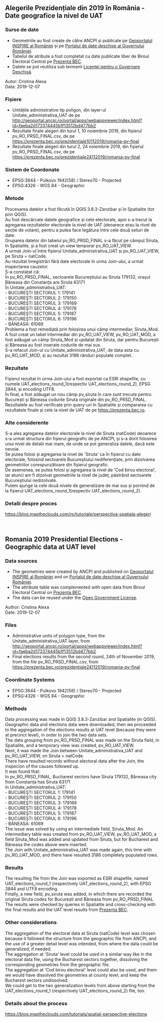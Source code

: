 ## Alegerile Prezidențiale din 2019 în România - Date geografice la nivel de UAT

### Surse de date
- Geometriile au fost create de către ANCPI și publicate pe [Geoportalul INSPIRE al României](http://geoportal.gov.ro)
 și pe [Portalul de date deschise al Guvernului României](http://geoportal.gov.ro).
- Tabelul de atribute a fost completat cu date publicate liber de Biroul Electoral Central pe [Prezenta BEC](http://prezenta.bec.ro).
- Datele se pot reutiliza sub termenii [Licenței pentru o Guvernare Deschisă](http://data.gov.ro/base/images/logoinst/OGL-ROU-1.0.pdf).

Autor: Cristina Alexa  
Data: 2019-12-07  

### Fișiere
- Unitățile administrative tip poligon, din layer-ul Unitate_administrativa_UAT de pe http://geoportal.ancpi.ro/portal/apps/webappviewer/index.html?id=faeba2d173374445b1f13512bd477bb2
- Rezultate finale alegeri din turul 1, 10 noiembrie 2019, din fișierul pv_RO_PRSD_FINAL.csv, de pe https://prezenta.bec.ro/prezidentiale10112019/romania-pv-final
- Rezultate finale alegeri din turul 2, 24 noiembrie 2019, din fișierul pv_RO_PRSD_FINAL.csv, de pe https://prezenta.bec.ro/prezidentiale24112019/romania-pv-final

### Sistem de Coordonate
- EPSG:3844 - Pulkovo 1942(58) / Stereo70 - Projected
- EPSG:4326 - WGS 84 - Geographic

### Metode
  Procesarea datelor a fost făcută în QGIS 3.8.3-Zanzibar și în Spatialite (tot prin QGIS).  
  Au fost descărcate datele geografice și cele electorale, apoi s-a trecut la agregarea rezultatelor electorale la nivel de UAT (deoarece erau la nivel de secție de votare), pentru a putea face legătura între cele două seturi de date.  
  Gruparea datelor din tabelul pv_RO_PRSD_FINAL s-a făcut pe câmpul Siruta, în Spatialite, și a fost creat un view temporar pv_RO_UAT_VIEW.  
  A urmat Join-ul între fișierul Unitate_administrativa_UAT și pv_RO_UAT_VIEW, pe Siruta = natCode.  
  Au rezultat înregistrări fără date electorale în urma Join-ului, a urmat inspectarea cauzelor.  
  S-a constatat că:  
    În pv_RO_PRSD_FINAL, sectoarele Bucureștiului au Siruta 179132, orașul Băneasa din Constanța are Siruta 63171  
    În Unitate_administrativa_UAT:  
        - BUCUREŞTI SECTORUL 1: 179141  
        - BUCUREŞTI SECTORUL 2: 179150  
        - BUCUREŞTI SECTORUL 3: 179169  
        - BUCUREŞTI SECTORUL 4: 179178  
        - BUCUREŞTI SECTORUL 5: 179187  
        - BUCUREŞTI SECTORUL 6: 179196  
        - BĂNEASA: 61069  
  Problema a fost remediată prin folosirea unui câmp intermediar, Siruta_Mod. A fost creat un tabel intermediar din pv_RO_UAT_VIEW, pv_RO_UAT_MOD, a fost adăugat un câmp Siruta_Mod și updatat din Siruta, dar pentru București și Băneasa au fost inserate codurile de mai sus.  
  S-a refacut Join-ul cu Unitate_administrativa_UAT, de data asta cu pv_RO_UAT_MOD, și au rezultat 3186 rânduri populate complet.  

### Rezultate
  Fișierul rezultat în urma Join-ului a fost exportat ca ESRI shapefile, cu numele UAT_elections_round_1(respectiv UAT_elections_round_2), EPSG 3844, și encoding UTF8.  
  În final, a fost adăugat un nou câmp pv_siruta în care sunt trecute pentru București și Băneasa codurile Siruta originale din pv_RO_PRSD_FINAL.  
  Rezultatele au fost verificate prin query-uri în Spatialite și compararea cu rezultatele finale și cele la nivel de UAT de pe https://prezenta.bec.ro.  

### Alte considerente
  S-a ales agregarea datelor electorale la nivel de Siruta (natCode) deoarece s-a urmat structura din fișierul geografic de pe ANCPI, și s-a dorit folosirea unui nivel de detalii mai mare, de unde se pot generaliza datele, dacă este nevoie.  
  Se putea folosi și agregarea la nivel de 'Siruta' ca în fișierul cu date electorale, folosind sectoarele Bucureștiului nediferențiate, prin dizolvarea geometriilor corespunzătoare din fișierul geografic.  
  De asemenea, se putea folosi și agregarea la nivel de 'Cod birou electoral', iar atunci am fi dizolvat geometriile la nivel de județ, păstrând sectoarele Bucureștiului nedizolvate.  
  Putem ajunge la cele două nivele de generalizare de mai sus și pornind de la fișierul UAT_elections_round_1(respectiv UAT_elections_round_2).  

### Detalii despre proces 
https://blog.maptheclouds.com/ro/tutoriale/perspectiva-spatiala-alegeri  

&nbsp;
&nbsp;

## Romania 2019 Presidential Elections - Geographic data at UAT level

### Data sources
- The geometries were created by ANCPI and published on [Geoportalul INSPIRE al României](http://geoportal.gov.ro) and on [Portalul de date deschise al Guvernului României](http://geoportal.gov.ro). 
- The attribute table was complemented with open data from Biroul Electoral Central on [Prezenta BEC](http://prezenta.bec.ro).
- The data can be reused under the [Open Government License](http://data.gov.ro/base/images/logoinst/OGL-ROU-1.0.pdf).

Author: Cristina Alexa  
Date: 2019-12-07  

### Files
- Administrative units of polygon type, from the Unitate_administrativa_UAT layer, from http://geoportal.ancpi.ro/portal/apps/webappviewer/index.html?id=faeba2d173374445b1f13512bd477bb2  
- Final elections results from the second round, 24th of November 2019, from the file pv_RO_PRSD_FINAL.csv, from https://prezenta.bec.ro/prezidentiale24112019/romania-pv-final  

### Coordinate Systems
- EPSG:3844 - Pulkovo 1942(58) / Stereo70 - Projected  
- EPSG:4326 - WGS 84 - Geographic  

### Methods
  Data processing was made in QGIS 3.8.3-Zanzibar and Spatialite (in QGIS).  
  Geographic data and elections data were downloaded, then we proceeded to the aggregation of the elections results at UAT level (because they were at precinct level), in order to join the two data sets.  
  The data grouping from pv_RO_PRSD_FINAL was made on the Siruta field, in Spatialite, and a temporary view was created, pv_RO_UAT_VIEW.  
  Next, it was made the Join between Unitate_administrativa_UAT and pv_RO_UAT_VIEW, on Siruta = natCode.  
  There have resulted records without electoral data after the Join, the inspecion of the causes followed up.  
  It was found that:  
    In pv_RO_PRSD_FINAL, Bucharest sectors have Siruta 179132, Băneasa city from Constanța has Siruta 63171  
    In Unitate_administrativa_UAT:  
      - BUCUREŞTI SECTORUL 1: 179141  
      - BUCUREŞTI SECTORUL 2: 179150  
      - BUCUREŞTI SECTORUL 3: 179169  
      - BUCUREŞTI SECTORUL 4: 179178  
      - BUCUREŞTI SECTORUL 5: 179187  
      - BUCUREŞTI SECTORUL 6: 179196  
      - BĂNEASA: 61069  
  The issue was solved by using an intermediate field, Siruta_Mod. An intermediary table was created from pv_RO_UAT_VIEW, pv_RO_UAT_MOD, a field Siruta_Mod was added and updated from Siruta, but for Bucharest and Băneasa the codes above were inserted.  
  The Join with Unitate_administrativa_UAT was made again, this time with pv_RO_UAT_MOD, and there have resulted 3186 completely populated rows.  

### Results
  The resulting file from the Join was exported as ESRI shapefile, named UAT_elections_round_1 (respectively UAT_elections_round_2), with EPSG 3844 and UTF8 encoding.  
  Finally, a new field, pv_siruta was added, in which there are recorded the original Siruta codes for București and Băneasa from pv_RO_PRSD_FINAL.  
  The results were checked by queries in Spatialite and cross-checking with the final results and the UAT level results from [Prezenta BEC](http://prezenta.bec.ro).  

### Other considerations
  The aggregation of the electoral data at Siruta (natCode) level was chosen because it followed the structure from the geographic file from ANCPI, and the use of a greater detail level was intended, from where the data could be generalized, if needed.  
  The aggregation at 'Siruta' level could be used in a similar way like in the electoral data file, using the Bucharest sectors together, dissolving the corresponding geometries from the geographic file.  
  The aggregation at 'Cod birou electoral' level could also be used, and them we would have dissolved the geometries at county level, and keep the Bucharest sectors undissolved.  
  We could get to the two generalization levels from above starting from the UAT_elections_round_1 (respectively UAT_elections_round_2) file, too.  

### Details about the process
https://blog.maptheclouds.com/tutorials/spatial-perspective-elections  
